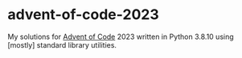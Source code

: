 # advent-of-code-2023

My solutions for [Advent of Code](https://adventofcode.com/) 2023 written in Python 3.8.10 using [mostly] standard library utilities.